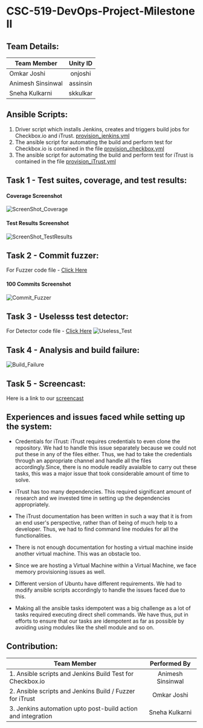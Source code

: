 # CSC-519-DevOps-Project-Milestone II

## Team Details:

| Team Member             | Unity ID      | 
| ------------------------|:-------------:| 
| Omkar Joshi             | onjoshi       |  
| Animesh Sinsinwal       | assinsin      |   
| Sneha Kulkarni          | skkulkar      |



## Ansible Scripts:
1. Driver script which installs Jenkins, creates and triggers build jobs for Checkbox.io and iTrust. [provision_jenkins.yml](https://github.ncsu.edu/onjoshi/DevOps_M2/blob/master/provision_jenkins.yml) 
2. The ansible script for automating the build and perform test for Checkbox.io is contained in the file [provision_checkbox.yml](https://github.ncsu.edu/onjoshi/DevOps_M2/blob/master/roles/checkbox/tasks/main.yml)
3. The ansible script for automating the build and perform test for iTrust is contained in the file [provision_iTrust.yml](https://github.ncsu.edu/onjoshi/DevOps_M2/blob/master/roles/itrust/tasks/main.yml)

## Task 1 - Test suites, coverage, and test results:
#### Coverage Screenshot
![ScreenShot_Coverage](https://github.ncsu.edu/onjoshi/DevOps_M2/blob/master/Screenshots/Itrust_Code_Coverage.png)
#### Test Results Screenshot
![ScreenShot_TestResults](https://github.ncsu.edu/onjoshi/DevOps_M2/blob/master/Screenshots/Itrust_Test_Results.png)

## Task 2 - Commit fuzzer:
For Fuzzer code file - [Click Here](https://github.ncsu.edu/onjoshi/DevOps_M2/blob/master/Fuzzer/main.js)
#### 100 Commits Screenshot
![Commit_Fuzzer](https://github.ncsu.edu/onjoshi/DevOps_M2/blob/master/Screenshots/Itrust_Summary.png)

## Task 3 - Uselesss test detector:
For Detector code file - [Click Here](https://github.ncsu.edu/onjoshi/DevOps_M2/blob/master/Fuzzer/analyze_tests.js)
![Useless_Test]()


## Task 4 - Analysis and build failure:
![Build_Failure](https://github.ncsu.edu/onjoshi/DevOps_M2/blob/master/Screenshots/Checkbox_Build_Output.png)

## Task 5 - Screencast:
Here is a link to our [screencast](https://drive.google.com/open?id=0B3MiIrLYZHU5WURqcjFXUF9FaEk)


## Experiences and issues faced while setting up the system:

* Credentials for iTrust: 
iTrust requires credentials to even clone the repository. We had to handle this issue separately because we could not put these in any of the files either. Thus, we had to take the credentials through an appropriate channel and handle all the files accordingly.Since, there is no module readily avaialble to carry out these tasks, this was a major issue that took considerable amount of time to solve.

* iTrust has too many dependencies. This required significant amount of research and we invested time in setting up the   dependencies appropriately.

* The iTrust documentation has been written in such a way that it is from an end user's perspective, rather than of being of much help to a developer. Thus, we had to find command line modules for all the functionalities.

* There is not enough documentation for hosting a virtual machine inside another virtual machine. This was an obstacle too.

* Since we are hosting a Virtual Machine within a Virtual Machine, we face memory provisioning issues as well.

* Different version of Ubuntu have different requirements. We had to modify ansible scripts accordingly to handle the issues faced due to this.

* Making all the ansible tasks idempotent was a big challenge as a lot of tasks required executing direct shell commands. We have thus, put in efforts to ensure that our tasks are idempotent as far as possible by avoiding using modules like the shell module and so on.



## Contribution:


| Team Member                                                                        | Performed By           | 
| -----------------------------------------------------------------------------------|:----------------------:| 
| 1. Ansible scripts and Jenkins Build Test for Checkbox.io                          | Animesh Sinsinwal      | 
| 2. Ansible scripts and Jenkins Build / Fuzzer for iTrust                           | Omkar Joshi            |  
| 3. Jenkins automation upto post-build action and integration                       | Sneha Kulkarni         | 


